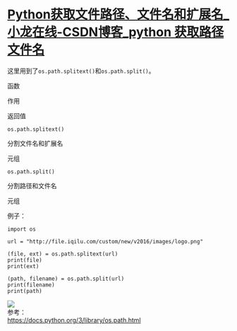 # [Python获取文件路径、文件名和扩展名_小龙在线-CSDN博客_python 获取路径文件名](https://blog.csdn.net/lilongsy/article/details/99853925)

这里用到了`os.path.splitext()`和`os.path.split()`。

函数

作用

返回值

`os.path.splitext()`

分割文件名和扩展名

元组

`os.path.split()`

分割路径和文件名

元组

例子：

```
import os

url = "http://file.iqilu.com/custom/new/v2016/images/logo.png"

(file, ext) = os.path.splitext(url)
print(file)
print(ext)

(path, filename) = os.path.split(url)
print(filename)
print(path)
```

![](https://img-blog.csdnimg.cn/20190820160958194.png?x-oss-process=image/watermark,type_ZmFuZ3poZW5naGVpdGk,shadow_10,text_aHR0cHM6Ly9ibG9nLmNzZG4ubmV0L2xpbG9uZ3N5,size_16,color_FFFFFF,t_70)  
参考：  
https://docs.python.org/3/library/os.path.html
